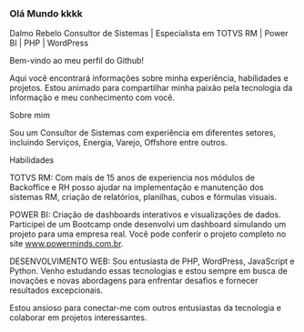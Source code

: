 ### Olá Mundo kkkk

Dalmo Rebelo
Consultor de Sistemas | Especialista em TOTVS RM | Power BI | PHP | WordPress

Bem-vindo ao meu perfil do Github!

Aqui você encontrará informações sobre minha experiência, habilidades e projetos. Estou animado para compartilhar minha paixão pela tecnologia da informação e meu conhecimento com você.

Sobre mim

Sou um Consultor de Sistemas com experiência em diferentes setores, incluindo Serviços, Energia, Varejo, Offshore entre outros. 

Habilidades

TOTVS RM: Com mais de 15 anos de experiencia nos módulos de Backoffice e RH posso ajudar na implementação e manutenção dos sistemas RM, criação de relatórios, planilhas, cubos e fórmulas visuais.

POWER BI: Criação de dashboards interativos e visualizações de dados. Participei de um Bootcamp onde desenvolvi um dashboard simulando um projeto para uma empresa real. 
Você pode conferir o projeto completo no site www.powerminds.com.br.

DESENVOLVIMENTO WEB: Sou entusiasta de PHP, WordPress, JavaScript e Python. Venho estudando essas tecnologias e estou sempre em busca de inovações e novas abordagens para enfrentar desafios e fornecer resultados excepcionais.

Estou ansioso para conectar-me com outros entusiastas da tecnologia e colaborar em projetos interessantes.
